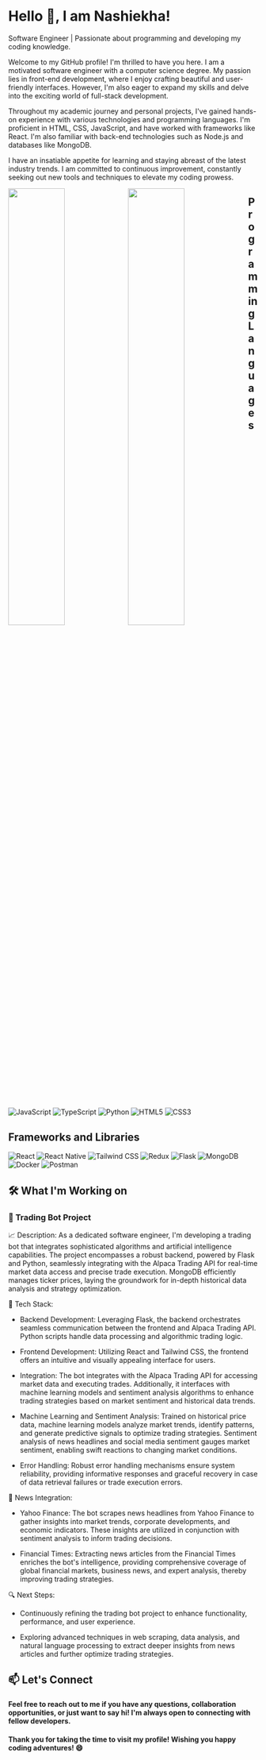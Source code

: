 # Hello 👋, I am Nashiekha!
Software Engineer | Passionate about programming and developing my coding knowledge.

Welcome to my GitHub profile! I'm thrilled to have you here. I am a motivated software engineer with a computer science degree. My passion lies in front-end development, where I enjoy crafting beautiful and user-friendly interfaces. However, I'm also eager to expand my skills and delve into the exciting world of full-stack development.

Throughout my academic journey and personal projects, I've gained hands-on experience with various technologies and programming languages. I'm proficient in HTML, CSS, JavaScript, and have worked with frameworks like React. I'm also familiar with back-end technologies such as Node.js and databases like MongoDB.

I have an insatiable appetite for learning and staying abreast of the latest industry trends. I am committed to continuous improvement, constantly seeking out new tools and techniques to elevate my coding prowess.

<img align="left" width="47.5%" src="https://github-readme-stats.vercel.app/api?username=NashiekhaWillock&theme=vision-friendly-dark&show_icons=true"/>
<img align="left" width="47.5%" src="https://github-readme-stats.vercel.app/api/top-langs/?username=NashiekhaWillock&layout=compact"/>

## Programming Languages

![JavaScript](https://img.shields.io/badge/javascript-%23323330.svg?style=for-the-badge&logo=javascript&logoColor=%23F7DF1E)
![TypeScript](https://img.shields.io/badge/typescript-%23007ACC.svg?style=for-the-badge&logo=typescript&logoColor=white)
![Python](https://img.shields.io/badge/python-3670A0?style=for-the-badge&logo=python&logoColor=ffdd54)
![HTML5](https://img.shields.io/badge/HTML5-%23E34F26.svg?style=for-the-badge&logo=html5&logoColor=white)
![CSS3](https://img.shields.io/badge/CSS3-%231572B6.svg?style=for-the-badge&logo=css3&logoColor=white)

## Frameworks and Libraries

![React](https://img.shields.io/badge/react-%2320232a.svg?style=for-the-badge&logo=react&logoColor=%2361DAFB)
![React Native](https://img.shields.io/badge/react_native-%2320232a.svg?style=for-the-badge&logo=react&logoColor=%2361DAFB)
![Tailwind CSS](https://img.shields.io/badge/tailwindcss-%2338B2AC.svg?style=for-the-badge&logo=tailwind-css&logoColor=white)
![Redux](https://img.shields.io/badge/redux-%23593d88.svg?style=for-the-badge&logo=redux&logoColor=white)
![Flask](https://img.shields.io/badge/Flask-%23000.svg?style=for-the-badge&logo=flask&logoColor=white)
![MongoDB](https://img.shields.io/badge/MongoDB-%234ea94b.svg?style=for-the-badge&logo=mongodb&logoColor=white)
![Docker](https://img.shields.io/badge/Docker-%230db7ed.svg?style=for-the-badge&logo=docker&logoColor=white)
![Postman](https://img.shields.io/badge/Postman-FF6C37?style=for-the-badge&logo=postman&logoColor=white)

## <strong>🛠️ What I'm Working on</strong>
### 🤖 Trading Bot Project

📈 Description: As a dedicated software engineer, I'm developing a trading bot that integrates sophisticated algorithms and artificial intelligence capabilities. The project encompasses a robust backend, powered by Flask and Python, seamlessly integrating with the Alpaca Trading API for real-time market data access and precise trade execution. MongoDB efficiently manages ticker prices, laying the groundwork for in-depth historical data analysis and strategy optimization.

🔧 Tech Stack:

- Backend Development: Leveraging Flask, the backend orchestrates seamless communication between the frontend and Alpaca Trading API. Python scripts handle data processing and algorithmic trading logic.

- Frontend Development: Utilizing React and Tailwind CSS, the frontend offers an intuitive and visually appealing interface for users.

- Integration: The bot integrates with the Alpaca Trading API for accessing market data and executing trades. Additionally, it interfaces with machine learning models and sentiment analysis algorithms to enhance trading strategies based on market sentiment and historical data trends.

- Machine Learning and Sentiment Analysis: Trained on historical price data, machine learning models analyze market trends, identify patterns, and generate predictive signals to optimize trading strategies. Sentiment analysis of news headlines and social media sentiment gauges market sentiment, enabling swift reactions to changing market conditions.

- Error Handling: Robust error handling mechanisms ensure system reliability, providing informative responses and graceful recovery in case of data retrieval failures or trade execution errors.

📰 News Integration:

- Yahoo Finance: The bot scrapes news headlines from Yahoo Finance to gather insights into market trends, corporate developments, and economic indicators. These insights are utilized in conjunction with sentiment analysis to inform trading decisions.

- Financial Times: Extracting news articles from the Financial Times enriches the bot's intelligence, providing comprehensive coverage of global financial markets, business news, and expert analysis, thereby improving trading strategies.

🔍 Next Steps: 

- Continuously refining the trading bot project to enhance functionality, performance, and user experience.
  
- Exploring advanced techniques in web scraping, data analysis, and natural language processing to extract deeper insights from news articles and further optimize trading strategies.

## 📫 Let's Connect

#### Feel free to reach out to me if you have any questions, collaboration opportunities, or just want to say hi! I'm always open to connecting with fellow developers.

####  Thank you for taking the time to visit my profile! Wishing you happy coding adventures! 😄
